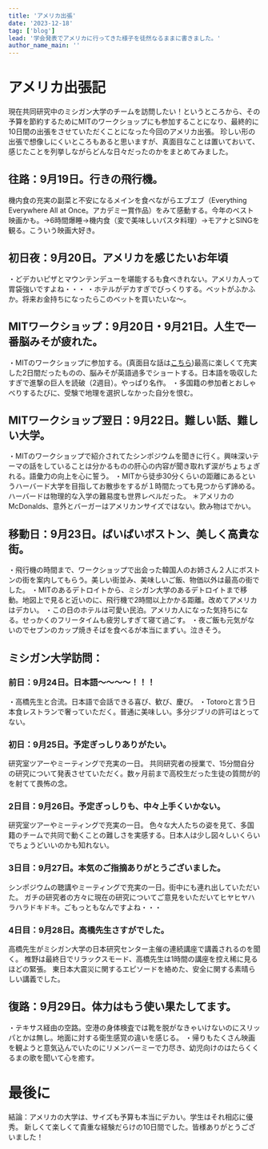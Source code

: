 ```yaml
---
title: 'アメリカ出張'
date: '2023-12-18'
tag: ['blog']
lead: '学会発表でアメリカに行ってきた様子を徒然なるままに書きました。'
author_name_main: ''
---
```


# アメリカ出張記

現在共同研究中のミシガン大学のチームを訪問したい！というところから、その予算を節約するためにMITのワークショップにも参加することになり、最終的に10日間の出張をさせていただくことになった今回のアメリカ出張。
珍しい形の出張で想像しにくいところもあると思いますが、真面目なことは置いておいて、感じたことを列挙しながらどんな日々だったのかをまとめてみました。

## 往路：9月19日。行きの飛行機。

機内食の充実の副菜と不安になるメインを食べながらエブエブ（Everything Everywhere All at Once。アカデミー賞作品）をみて感動する。今年のベスト映画かも。→6時間爆睡→機内食（変で美味しいパスタ料理）→モアナとSINGを観る。こういう映画大好き。

## 初日夜：9月20日。アメリカを感じたいお年頃

・どデカいピザとマウンテンデューを堪能するも食べきれない。アメリカ人って胃袋強いですよね・・・
・ホテルがデカすぎでびっくりする。ベットがふかふか。将来お金持ちになったらこのベットを買いたいな〜。

## MITワークショップ：9月20日・9月21日。人生で一番脳みそが疲れた。

・MITのワークショップに参加する。(真面目な話は[こちら](https://www.takahashi.qse.tohoku.ac.jp/blogs/news/shino-us-tour/index.html))最高に楽しくて充実した2日間だったものの、脳みそが英語過多でショートする。日本語を吸収したすぎで進撃の巨人を読破（2週目）。やっぱり名作。
・多国籍の参加者とおしゃべりするたびに、受験で地理を選択しなかった自分を恨む。

## MITワークショップ翌日：9月22日。難しい話、難しい大学。

・MITのワークショップで紹介されてたシンポジウムを聞きに行く。興味深いテーマの話をしていることは分かるものの肝心の内容が聞き取れず涙がちょちょぎれる。語彙力の向上を心に誓う。
・MITから徒歩30分くらいの距離にあるというハーバード大学を目指してお散歩をするが１時間たっても見つからず諦める。ハーバードは物理的な入学の難易度も世界レベルだった。
＊アメリカのMcDonalds、意外とバーガーはアメリカンサイズではない。飲み物はでかい。

## 移動日：9月23日。ばいばいボストン、美しく高貴な街。

・飛行機の時間まで、ワークショップで出会った韓国人のお姉さん２人にボストンの街を案内してもらう。美しい街並み、美味しいご飯、物価以外は最高の街でした。
・MITのあるデトロイトから、ミシガン大学のあるデトロイトまで移動。地図上で見ると近いのに、飛行機で2時間以上かかる距離。改めてアメリカはデカい。
・この日のホテルは可愛い民泊。アメリカ人になった気持ちになる。せっかくのフリータイムも疲労しすぎて寝て過ごす。
・夜ご飯も元気がないのでセブンのカップ焼きそばを食べるが本当にまずい。泣きそう。

## ミシガン大学訪問：

### 前日：9月24日。日本語〜〜〜〜！！！

・高橋先生と合流。日本語で会話できる喜び、歓び、慶び。
・Totoroと言う日本食レストランで奢っていただく。普通に美味しい。多分ジブリの許可はとってない。

### 初日：9月25日。予定ぎっしりありがたい。　

研究室ツアーやミーティングで充実の一日。
共同研究者の授業で、15分間自分の研究について発表させていただく。数ヶ月前まで高校生だった生徒の質問が的を射てて畏怖の念。

### 2日目：9月26日。予定ぎっしりも、中々上手くいかない。　

研究室ツアーやミーティングで充実の一日。
色々な大人たちの姿を見て、多国籍のチームで共同で動くことの難しさを実感する。日本人は少し図々しいくらいでちょうどいいのかも知れない。

### 3日目：9月27日。本気のご指摘ありがとうございました。

シンポジウムの聴講やミーティングで充実の一日。街中にも連れ出していただいた。
ガチの研究者の方々に現在の研究についてご意見をいただいてヒヤヒヤハラハラドキドキ。ごもっともなんですよね・・・

### 4日目：9月28日。高橋先生さすがでした。

高橋先生がミシガン大学の日本研究センター主催の連続講座で講義されるのを聞く。
椎野は最終日でリラックスモード、高橋先生は1時間の講座を控え稀に見るほどの緊張。
東日本大震災に関するエピソードを絡めた、安全に関する素晴らしい講義でした。

## 復路：9月29日。体力はもう使い果たしてます。

・テキサス経由の空路。空港の身体検査では靴を脱がなきゃいけないのにスリッパとかは無し。地面に対する衛生感覚の違いを感じる。
・帰りもたくさん映画を観ようと意気込んでいたのにリメンバーミーで力尽き、幼児向けのはたらくくるまの歌を聞いて心を癒す。

# 最後に

結論：アメリカの大学は、サイズも予算も本当にデカい。学生はそれ相応に優秀。
新しくて楽しくて貴重な経験だらけの10日間でした。皆様ありがとうございました！
